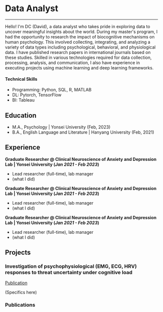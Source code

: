 # Data Analyst
-------
Hello! I'm DC (David), a data analyst who takes pride in exploring data to uncover meaningful insights about the world. 
During my master's program, I had the opportunity to research the impact of biocognitive mechanisms on human psychology. 
This involved collecting, integrating, and analyzing a variety of data types including psychological, behavioral, and physiological data. 
I have published research papers in international journals based on these studies. 
Skilled in various technologies required for data collection, processing, analysis, and communication, I also have experience in executing projects using machine learning and deep learning frameworks.

#### Technical Skills
  - Programming: Python, SQL, R, MATLAB
  - DL: Pytorch, TensorFlow
  - BI: Tableau
    
## Education
- M.A., Psychology | Yonsei University (Feb, 2023)
- B.A., English Language and Literature | Hanyang University (Feb, 2021)

## Experience
**Graduate Researcher @ Clinical Neuroscience of Anxiety and Depression Lab | Yonsei University (_Jan 2021 - Feb 2023_)**
- Lead researcher (full-time), lab manager
- (what I did)

**Graduate Researcher @ Clinical Neuroscience of Anxiety and Depression Lab | Yonsei University (_Jan 2021 - Feb 2023_)**
- Lead researcher (full-time), lab manager
- (what I did)

**Graduate Researcher @ Clinical Neuroscience of Anxiety and Depression Lab | Yonsei University (_Jan 2021 - Feb 2023_)**
- Lead researcher (full-time), lab manager
- (what I did)

## Projects
### Investigation of psychophysiological (EMG, ECG, HRV) responses to threat uncertainty under cognitive load
[Publication](https://onlinelibrary.wiley.com/doi/10.1111/psyp.14404)

(Specifics here)

### Publications
























